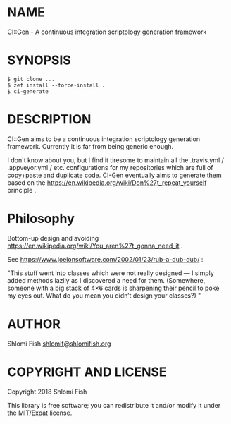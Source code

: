 NAME
====

CI::Gen - A continuous integration scriptology generation framework

SYNOPSIS
========

    $ git clone ...
    $ zef install --force-install .
    $ ci-generate

DESCRIPTION
===========

CI::Gen aims to be a continuous integration scriptology generation framework. Currently it is far from being generic enough.

I don't know about you, but I find it tiresome to maintain all the .travis.yml / .appveyor.yml / etc. configurations for my repositories which are full of copy+paste and duplicate code. CI-Gen eventually aims to generate them based on the https://en.wikipedia.org/wiki/Don%27t_repeat_yourself principle .

Philosophy
==========

Bottom-up design and avoiding https://en.wikipedia.org/wiki/You_aren%27t_gonna_need_it .

See https://www.joelonsoftware.com/2002/01/23/rub-a-dub-dub/ :

"This stuff went into classes which were not really designed — I simply added methods lazily as I discovered a need for them. (Somewhere, someone with a big stack of 4×6 cards is sharpening their pencil to poke my eyes out. What do you mean you didn’t design your classes?) "

AUTHOR
======

Shlomi Fish <shlomif@shlomifish.org>

COPYRIGHT AND LICENSE
=====================

Copyright 2018 Shlomi Fish

This library is free software; you can redistribute it and/or modify it under the MIT/Expat license.

